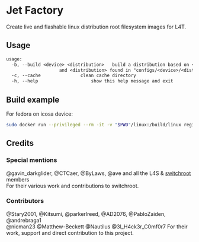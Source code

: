 # Jet Factory

Create live and flashable linux distribution root filesystem images for L4T.

## Usage

```txt
usage:
  -b, --build <device> <distribution>	build a distribution based on <device> directory in "configs/<device>"
					and <distribution> found in "configs/<device>/<distribution>"
  -c, --cache				clean cache directory
  -h, --help            		show this help message and exit
```

## Build example

For fedora on icosa device:
```sh
sudo docker run --privileged --rm -it -v "$PWD"/linux:/build/linux registry.gitlab.com/switchroot/gnu-linux/jet-factory:python-refactor-wip -b icosa fedora
```

## Credits

### Special mentions

@gavin_darkglider, @CTCaer, @ByLaws, @ave and all the L4S & [switchroot](https://switchroot.org) members \
For their various work and contributions to switchroot.

### Contributors

@Stary2001, @Kitsumi, @parkerlreed, @AD2076, @PabloZaiden, @andrebraga1 \
@nicman23 @Matthew-Beckett @Nautilus @3l_H4ck3r_C0mf0r7
For their work, support and direct contribution to this project.
